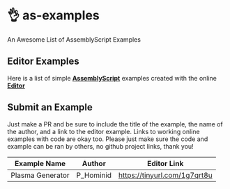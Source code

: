 # 👌 as-examples
An Awesome List of AssemblyScript Examples

## Editor Examples 
Here is a list of simple [**AssemblyScript**](https://www.assemblyscript.org/) examples created with the online [**Editor**](https://www.assemblyscript.org/editor.html)

## Submit an Example
Just make a PR and be sure to include the title of the example, the name of the author, and a link to the editor example. Links to working online examples with code are okay too. Please just make sure the code and example can be ran by others, no github project links, thank you!

Example Name     | Author    | Editor Link
---------------- | ------    | ------------
Plasma Generator | P_Hominid | https://tinyurl.com/1g7qrt8u
